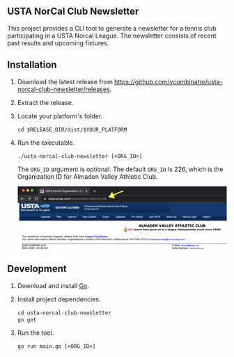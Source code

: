 ## USTA NorCal Club Newsletter

This project provides a CLI tool to generate a newsletter for a tennis club participating in a USTA Norcal League. The newsletter consists of recent past results and upcoming fixtures.

## Installation

1. Download the latest release from https://github.com/ycombinator/usta-norcal-club-newsletter/releases.

2. Extract the release.

3. Locate your platform's folder.
   ```
   cd $RELEASE_DIR/dist/$YOUR_PLATFORM
   ```

4. Run the executable.
   ```
   ./usta-norcal-club-newsletter [<ORG_ID>]
   ```

   The `ORG_ID` argument is optional. The default `ORG_ID` is 226, which is the 
   Organization ID for Almaden Valley Athletic Club.

   ![Screenshot showing the organization ID for Almaden Valley Athletic Club](img/avac_id.png)

## Development

1. Download and install [Go](https://golang.org/).

2. Install project dependencies.
   ```
   cd usta-norcal-club-newsletter
   go get
   ```

4. Run the tool.
   ```
   go run main.go [<ORG_ID>]
   ```
   
